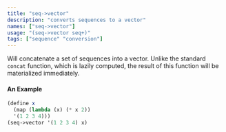 ```yaml
---
title: "seq->vector"
description: "converts sequences to a vector"
names: ["seq->vector"]
usage: "(seq->vector seq+)"
tags: ["sequence" "conversion"]
---
```


Will concatenate a set of sequences into a vector. Unlike the standard `concat` function, which is lazily computed, the result of this function will be materialized immediately.

#### An Example

```scheme
(define x
  (map (lambda (x) (* x 2))
  '(1 2 3 4)))
(seq->vector '(1 2 3 4) x)
```
